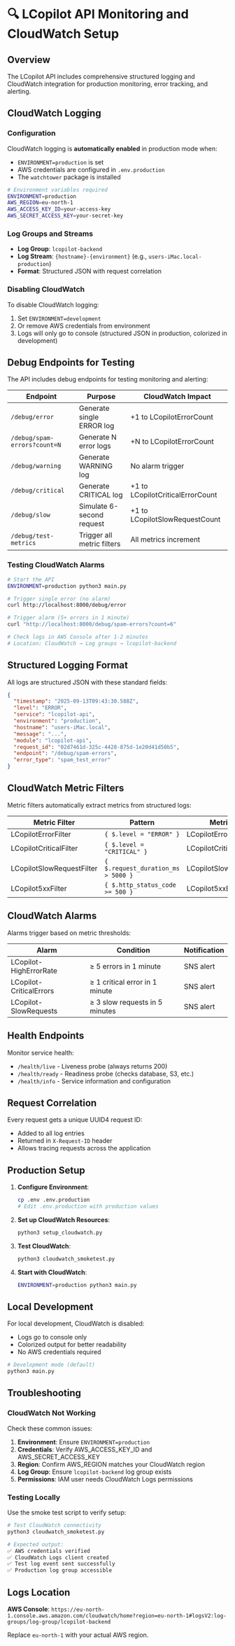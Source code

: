 # 🔍 LCopilot API Monitoring and CloudWatch Setup

## Overview

The LCopilot API includes comprehensive structured logging and CloudWatch integration for production monitoring, error tracking, and alerting.

## CloudWatch Logging

### Configuration

CloudWatch logging is **automatically enabled** in production mode when:
- `ENVIRONMENT=production` is set
- AWS credentials are configured in `.env.production`
- The `watchtower` package is installed

```bash
# Environment variables required
ENVIRONMENT=production
AWS_REGION=eu-north-1
AWS_ACCESS_KEY_ID=your-access-key
AWS_SECRET_ACCESS_KEY=your-secret-key
```

### Log Groups and Streams

- **Log Group**: `lcopilot-backend`
- **Log Stream**: `{hostname}-{environment}` (e.g., `users-iMac.local-production`)
- **Format**: Structured JSON with request correlation

### Disabling CloudWatch

To disable CloudWatch logging:
1. Set `ENVIRONMENT=development`
2. Or remove AWS credentials from environment
3. Logs will only go to console (structured JSON in production, colorized in development)

## Debug Endpoints for Testing

The API includes debug endpoints for testing monitoring and alerting:

| Endpoint | Purpose | CloudWatch Impact |
|----------|---------|-------------------|
| `/debug/error` | Generate single ERROR log | +1 to LCopilotErrorCount |
| `/debug/spam-errors?count=N` | Generate N error logs | +N to LCopilotErrorCount |
| `/debug/warning` | Generate WARNING log | No alarm trigger |
| `/debug/critical` | Generate CRITICAL log | +1 to LCopilotCriticalErrorCount |
| `/debug/slow` | Simulate 6-second request | +1 to LCopilotSlowRequestCount |
| `/debug/test-metrics` | Trigger all metric filters | All metrics increment |

### Testing CloudWatch Alarms

```bash
# Start the API
ENVIRONMENT=production python3 main.py

# Trigger single error (no alarm)
curl http://localhost:8000/debug/error

# Trigger alarm (5+ errors in 1 minute)
curl "http://localhost:8000/debug/spam-errors?count=6"

# Check logs in AWS Console after 1-2 minutes
# Location: CloudWatch → Log groups → lcopilot-backend
```

## Structured Logging Format

All logs are structured JSON with these standard fields:

```json
{
  "timestamp": "2025-09-13T09:43:30.588Z",
  "level": "ERROR",
  "service": "lcopilot-api",
  "environment": "production",
  "hostname": "users-iMac.local",
  "message": "...",
  "module": "lcopilot-api",
  "request_id": "02d7461d-325c-4428-875d-1e20d41d50b5",
  "endpoint": "/debug/spam-errors",
  "error_type": "spam_test_error"
}
```

## CloudWatch Metric Filters

Metric filters automatically extract metrics from structured logs:

| Metric Filter | Pattern | Metric Name |
|---------------|---------|-------------|
| LCopilotErrorFilter | `{ $.level = "ERROR" }` | LCopilotErrorCount |
| LCopilotCriticalFilter | `{ $.level = "CRITICAL" }` | LCopilotCriticalErrorCount |
| LCopilotSlowRequestFilter | `{ $.request_duration_ms > 5000 }` | LCopilotSlowRequestCount |
| LCopilot5xxFilter | `{ $.http_status_code >= 500 }` | LCopilot5xxErrorCount |

## CloudWatch Alarms

Alarms trigger based on metric thresholds:

| Alarm | Condition | Notification |
|-------|-----------|-------------|
| LCopilot-HighErrorRate | ≥ 5 errors in 1 minute | SNS alert |
| LCopilot-CriticalErrors | ≥ 1 critical error in 1 minute | SNS alert |
| LCopilot-SlowRequests | ≥ 3 slow requests in 5 minutes | SNS alert |

## Health Endpoints

Monitor service health:

- `/health/live` - Liveness probe (always returns 200)
- `/health/ready` - Readiness probe (checks database, S3, etc.)
- `/health/info` - Service information and configuration

## Request Correlation

Every request gets a unique UUID4 request ID:
- Added to all log entries
- Returned in `X-Request-ID` header
- Allows tracing requests across the application

## Production Setup

1. **Configure Environment**:
   ```bash
   cp .env .env.production
   # Edit .env.production with production values
   ```

2. **Set up CloudWatch Resources**:
   ```bash
   python3 setup_cloudwatch.py
   ```

3. **Test CloudWatch**:
   ```bash
   python3 cloudwatch_smoketest.py
   ```

4. **Start with CloudWatch**:
   ```bash
   ENVIRONMENT=production python3 main.py
   ```

## Local Development

For local development, CloudWatch is disabled:
- Logs go to console only
- Colorized output for better readability
- No AWS credentials required

```bash
# Development mode (default)
python3 main.py
```

## Troubleshooting

### CloudWatch Not Working

Check these common issues:

1. **Environment**: Ensure `ENVIRONMENT=production`
2. **Credentials**: Verify AWS_ACCESS_KEY_ID and AWS_SECRET_ACCESS_KEY
3. **Region**: Confirm AWS_REGION matches your CloudWatch region
4. **Log Group**: Ensure `lcopilot-backend` log group exists
5. **Permissions**: IAM user needs CloudWatch Logs permissions

### Testing Locally

Use the smoke test script to verify setup:

```bash
# Test CloudWatch connectivity
python3 cloudwatch_smoketest.py

# Expected output:
✅ AWS credentials verified
✅ CloudWatch Logs client created
✅ Test log event sent successfully
✅ Production log group accessible
```

## Logs Location

**AWS Console**:
`https://eu-north-1.console.aws.amazon.com/cloudwatch/home?region=eu-north-1#logsV2:log-groups/log-group/lcopilot-backend`

Replace `eu-north-1` with your actual AWS region.